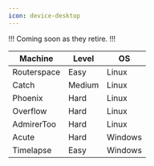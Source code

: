 ```yaml
---
icon: device-desktop
---
```

!!!
Coming soon as they retire.
!!!

<script src="https://www.hackthebox.eu/badge/78913"></script>

| Machine | Level | OS |
| --- | --- | --- |
| Routerspace | Easy | Linux |
| Catch | Medium | Linux |
| Phoenix | Hard | Linux |
| Overflow | Hard | Linux |
| AdmirerToo | Hard | Linux |
| Acute | Hard | Windows |
| Timelapse | Easy | Windows |
